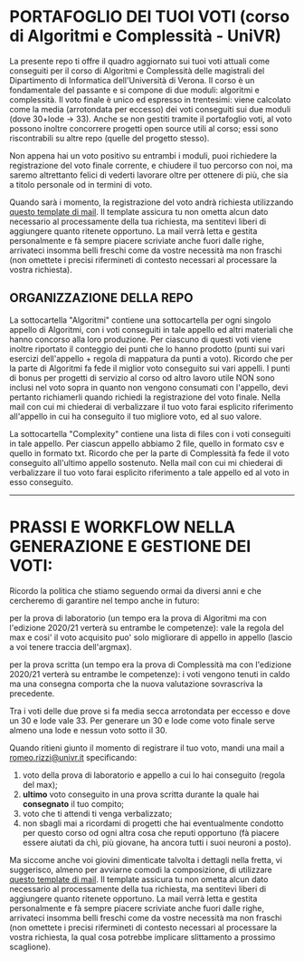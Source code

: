 # PORTAFOGLIO DEI TUOI VOTI (corso di Algoritmi e Complessità - UniVR)

La presente repo ti offre il quadro aggiornato sui tuoi voti attuali come conseguiti per il corso di Algoritmi e Complessità delle magistrali del Dipartimento di Informatica dell'Università di Verona.
Il corso &egrave; un fondamentale del passante e si compone di due moduli: algoritmi e complessit&agrave;.
Il voto finale &egrave; unico ed espresso in trentesimi:
viene calcolato come la media (arrotondata per eccesso) dei voti conseguiti sui due moduli (dove 30+lode &rarr; 33).
Anche se non gestiti tramite il portafoglio voti, al voto possono inoltre concorrere progetti open source utili al corso;
essi sono riscontrabili su altre repo (quelle del progetto stesso).
<p>
Non appena hai un voto positivo su entrambi i moduli,
puoi richiedere la registrazione del voto finale corrente, e chiudere il tuo percorso con noi, ma saremo altrettanto felici di vederti lavorare oltre per ottenere di pi&ugrave;, che sia a titolo personale od in termini di voto.
</p>
<p>
Quando sarà i momento, la registrazione del voto andrà richiesta utilizzando
<a href="mailto:romeo.rizzi@univr.it?cc=ferdinando.cicalese@univr.it&subject=Richiesta%20registrazione%20voto%20finale%20Algoritmi%20e%20Complessità&body=Prof.%20Rizzi%2c%0D%0A
per%20l'insegnamento%20di%20Algoritmi%20e%20Complessità%2c%20le%20chiedo%20di%20procedere%20ora%20alla%20verbalizzazione%20del%20mio%20voto%2c%20che%20a%20mè%20risulta%20essere%20come%20segue%2e%0D%0A%0D%0A
%20*%20voto%20da%20registrare:%20%2e%2e%2e%2e%2e%2e%2e%20%20%20<%2d%2d%5bCAMPO NECESSARIO%5d%0D%0A%0D%0A
%20*%20scadenza%20per%20l'evasione%20della%20richiesta:%20%2e%2e%2e%2e%2e%2e%2e%2e%2e%2e%2e%2e%2e%20%2c%20ragione%20urgenza:%20%2e%2e%2e%2e%2e%2e%2e%2e%2e%2e%2e%2e%2e%2e%2e%20%20%20<%2d%2d%5b2%20CAMPI FACOLTATIVI%20%28da%20specificare%20solo%20se%20hai%20URGENZA%29%5d%0D%0A%0D%0A
Ecco%20come%20lo%20avrei%20composto%20dal%20mio%20portafoglio%20voti%20attuale:%0D%0A
%20*%20voto%20Complessità:%20%2e%2e%2e%2e%2e%2e%2e%20%20%20<%2d%2d%5bCAMPO NECESSARIO%5d%0D%0A
%20*%20conseguito%20nell'appello%20yyyy-mm-dd%20%20%20<%2d%2d%5bCAMPO FACOLTATIVO%28se%20non%20sei%20sicuro%20sull'appello%20puoi%20evitare%20di%20specificarlo%20o%20%20suggerire%20una%20specifica%20indicativa%29%5d%0D%0A
%20*%20voto%20Algoritmi:%20%2e%2e%2e%2e%2e%2e%2e%20%20%20<%2d%2d%5bCAMPO NECESSARIO%5d%0D%0A
%20*%20conseguito%20nell'appello%20yyyy-mm-dd%20%20%20<%2d%2d%5bCAMPO FACOLTATIVO%20%28se%20non%20sei%20sicuro%20sull'appello%20puoi%20evitare%20di%20specificarlo%20o%20%20suggerire%20una%20specifica%20indicativa%29%5d%0D%0A%0D%0A
Ed%20eccole%20i%20miei%20dati:%0D%0A
%20*%20nome:%20xxxxxx%20%20%20<%2d%2d%5bCAMPO NECESSARIO%5d%0D%0A
%20*%20cognome:%20xxxxxx%20%20%20<%2d%2d%5bCAMPO NECESSARIO%5d%0D%0A%20*%20matricola:%20VR??????%20%20%20<%2d%2d%5bCAMPO NECESSARIO%5d%0D%0A%0D%0A%0D%0A
Nel%20comporre%20il%20voto%20ho%20utilizzato%20la%20regola%20della%20media%20per%20eccesso%20dove%2030+lode%20=%2033%2e%20%0D%0A
Nota:%20Per%20ottenere%2030+lode%20servono%20due%2030%20ed%20almeno%20una%20lode%2e">questo template di mail</a>. Il template assicura tu non ometta alcun dato necessario al processamente della tua richiesta, ma sentitevi liberi di aggiungere quanto ritenete opportuno.
La mail verrà letta e gestita personalmente e fà sempre piacere scriviate anche fuori dalle righe, arrivateci insomma belli freschi come da vostre necessit&agrave; ma non fraschi (non omettete i precisi rifermineti di contesto necessari al processare la vostra richiesta).
</p>




## ORGANIZZAZIONE DELLA REPO

La sottocartella "Algoritmi" contiene una sottocartella per ogni singolo appello di Algoritmi, con i voti conseguiti in tale appello ed altri materiali che hanno concorso alla loro produzione.
Per ciascuno di questi voti viene inoltre riportato il conteggio dei punti che lo hanno prodotto (punti sui vari esercizi dell'appello + regola di mappatura da punti a voto). Ricordo che per la parte di Algoritmi fa fede il miglior voto conseguito sui vari appelli. I punti di bonus per progetti di servizio al corso od altro lavoro utile NON sono inclusi nel voto sopra in quanto non vengono consumati con l'appello, devi pertanto richiamerli quando richiedi la registrazione del voto finale.
Nella mail con cui mi chiederai di verbalizzare il tuo voto farai esplicito riferimento all'appello in cui ha conseguito il tuo migliore voto, ed al suo valore.

La sottocartella "Complexity" contiene una lista di files con i voti conseguiti in tale appello. Per ciascun appello abbiamo 2 file, quello in formato csv e quello in formato txt. Ricordo che per la parte di Complessità fa fede il voto conseguito all'ultimo appello sostenuto.
Nella mail con cui mi chiederai di verbalizzare il tuo voto farai esplicito riferimento a tale appello ed al voto in esso conseguito.


---
# PRASSI E WORKFLOW NELLA GENERAZIONE E GESTIONE DEI VOTI:

Ricordo la politica che stiamo seguendo ormai da diversi anni e che cercheremo di garantire nel tempo anche in futuro:

per la prova di laboratorio (un tempo era la prova di Algoritmi ma con l'edizione 2020/21 verterà su entrambe le competenze): vale la regola del max e cosi' il voto acquisito puo' solo migliorare di appello in appello (lascio a voi tenere traccia dell'argmax). 

per la prova scritta (un tempo era la prova di Complessità ma con l'edizione 2020/21 verterà su entrambe le competenze): i voti vengono tenuti in caldo ma una consegna comporta che la nuova valutazione sovrascriva la precedente.

Tra i voti delle due prove si fa media secca arrotondata per eccesso e dove un 30 e lode vale 33. Per generare un 30 e lode come voto finale serve almeno una lode e nessun voto sotto il 30.

Quando ritieni giunto il momento di registrare il tuo voto, mandi una mail a romeo.rizzi@univr.it specificando:
1. voto della prova di laboratorio e appello a cui lo hai conseguito (regola del max); 
2. __ultimo__ voto conseguito in una prova scritta durante la quale hai __consegnato__ il tuo compito;
3. voto che ti attendi ti venga verbalizzato;
4. non sbagli mai a ricordami di progetti che hai eventualmente condotto per questo corso od ogni altra cosa che reputi opportuno (fà piacere essere aiutati da chì, più giovane, ha ancora tutti i suoi neuroni a posto).

Ma siccome anche voi giovini dimenticate talvolta i dettagli nella fretta, vi suggerisco, almeno per avviarne comodi la composizione, di utilizzare
<a href="mailto:romeo.rizzi@univr.it?cc=ferdinando.cicalese@univr.it&subject=Richiesta%20registrazione%20voto%20finale%20Algoritmi%20e%20Complessità&body=Prof.%20Rizzi%2c%0D%0A
per%20l'insegnamento%20di%20Algoritmi%20e%20Complessità%2c%20le%20chiedo%20di%20procedere%20ora%20alla%20verbalizzazione%20del%20mio%20voto%2c%20che%20a%20mè%20risulta%20essere%20come%20segue%2e%0D%0A%0D%0A
%20*%20voto%20da%20registrare:%20%2e%2e%2e%2e%2e%2e%2e%20%20%20<%2d%2d%5bCAMPO NECESSARIO%5d%0D%0A%0D%0A
%20*%20scadenza%20per%20l'evasione%20della%20richiesta:%20%2e%2e%2e%2e%2e%2e%2e%2e%2e%2e%2e%2e%2e%20%2c%20ragione%20urgenza:%20%2e%2e%2e%2e%2e%2e%2e%2e%2e%2e%2e%2e%2e%2e%2e%20%20%20<%2d%2d%5b2%20CAMPI FACOLTATIVI%20%28da%20specificare%20solo%20se%20hai%20URGENZA%29%5d%0D%0A%0D%0A
Ecco%20come%20lo%20avrei%20composto%20dal%20mio%20portafoglio%20voti%20attuale:%0D%0A
%20*%20voto%20Complessità:%20%2e%2e%2e%2e%2e%2e%2e%20%20%20<%2d%2d%5bCAMPO NECESSARIO%5d%0D%0A
%20*%20conseguito%20nell'appello%20yyyy-mm-dd%20%20%20<%2d%2d%5bCAMPO FACOLTATIVO%28se%20non%20sei%20sicuro%20sull'appello%20puoi%20evitare%20di%20specificarlo%20o%20%20suggerire%20una%20specifica%20indicativa%29%5d%0D%0A
%20*%20voto%20Algoritmi:%20%2e%2e%2e%2e%2e%2e%2e%20%20%20<%2d%2d%5bCAMPO NECESSARIO%5d%0D%0A
%20*%20conseguito%20nell'appello%20yyyy-mm-dd%20%20%20<%2d%2d%5bCAMPO FACOLTATIVO%20%28se%20non%20sei%20sicuro%20sull'appello%20puoi%20evitare%20di%20specificarlo%20o%20%20suggerire%20una%20specifica%20indicativa%29%5d%0D%0A%0D%0A
Ed%20eccole%20i%20miei%20dati:%0D%0A
%20*%20nome:%20xxxxxx%20%20%20<%2d%2d%5bCAMPO NECESSARIO%5d%0D%0A
%20*%20cognome:%20xxxxxx%20%20%20<%2d%2d%5bCAMPO NECESSARIO%5d%0D%0A%20*%20matricola:%20VR??????%20%20%20<%2d%2d%5bCAMPO NECESSARIO%5d%0D%0A%0D%0A%0D%0A
Nel%20comporre%20il%20voto%20ho%20utilizzato%20la%20regola%20della%20media%20per%20eccesso%20dove%2030+lode%20=%2033%2e%20%0D%0A
Nota:%20Per%20ottenere%2030+lode%20servono%20due%2030%20ed%20almeno%20una%20lode%2e">questo template di mail</a>. Il template assicura tu non ometta alcun dato necessario al processamente della tua richiesta, ma sentitevi liberi di aggiungere quanto ritenete opportuno.
La mail verrà letta e gestita personalmente e fà sempre piacere scriviate anche fuori dalle righe, arrivateci insomma belli freschi come da vostre necessit&agrave; ma non fraschi (non omettete i precisi rifermineti di contesto necessari al processare la vostra richiesta, la qual cosa potrebbe implicare slittamento a prossimo scaglione).
</p>
